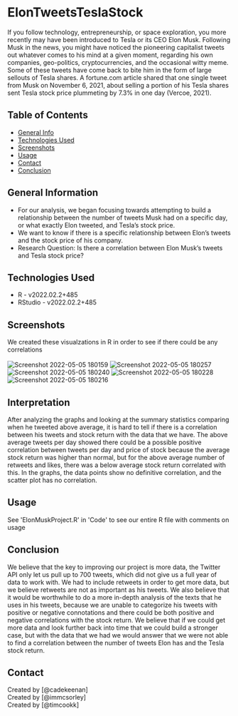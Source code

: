 # ElonTweetsTeslaStock
If you follow technology, entrepreneurship, or space exploration, you more recently may have been introduced to Tesla or its CEO Elon Musk. Following Musk in the news, you might have noticed the pioneering capitalist tweets out whatever comes to his mind at a given moment, regarding his own companies, geo-politics, cryptocurrencies, and the occasional witty meme. Some of these tweets have come back to bite him in the form of large sellouts of Tesla shares. A fortune.com article shared that one single tweet from Musk on November 6, 2021, about selling a portion of his Tesla shares sent Tesla stock price plummeting by 7.3% in one day (Vercoe, 2021). 

## Table of Contents
* [General Info](#general-information)
* [Technologies Used](#technologies-used)
* [Screenshots](#screenshots)
* [Usage](#usage)
* [Contact](#contact)
* [Conclusion](#Conclusion)
<!-- * [License](#license) -->


## General Information
- For our analysis, we began focusing towards attempting to build a relationship between the number of tweets Musk had on a specific day, or what exactly Elon tweeted, and Tesla’s stock price. 
- We want to know if there is a specific relationship between Elon’s tweets and the stock price of his company.
- Research Question: Is there a correlation between Elon Musk’s tweets and Tesla stock price? 

## Technologies Used
- R - v2022.02.2+485
- RStudio - v2022.02.2+485

## Screenshots
We created these visualzations in R in order to see if there could be any correlations <br/>
<br/>
![Screenshot 2022-05-05 180159](https://user-images.githubusercontent.com/90923213/167041005-55d82575-7868-4768-89b6-fed7b977b327.png)
![Screenshot 2022-05-05 180257](https://user-images.githubusercontent.com/90923213/167041006-7363458b-69f5-4674-950d-98f19c3703bb.png)
![Screenshot 2022-05-05 180240](https://user-images.githubusercontent.com/90923213/167041008-da385c8d-16e1-4271-b6bc-0de18c93bb4b.png)
![Screenshot 2022-05-05 180228](https://user-images.githubusercontent.com/90923213/167041009-eeafd5bd-2787-473f-b806-edaac6d7016a.png)
![Screenshot 2022-05-05 180216](https://user-images.githubusercontent.com/90923213/167041010-2824beac-2e93-49a8-b267-975af0fab4f9.png)


<!-- If you have screenshots you'd like to share, include them here. -->

## Interpretation
After analyzing the graphs and looking at the summary statistics comparing when he tweeted above average, it is hard to tell if there is a correlation between his tweets and stock return with the data that we have. The above average tweets per day showed there could be a possible positive correlation between tweets per day and price of stock because the average stock return was higher than normal, but for the above average number of retweets and likes, there was a below average stock return correlated with this. In the graphs, the data points show no definitive correlation, and the scatter plot has no correlation.  
## Usage
See 'ElonMuskProject.R' in 'Code' to see our entire R file with comments on usage 

## Conclusion  
We believe that the key to improving our project is more data, the Twitter API only let us pull up to 700 tweets, which did not give us a full year of data to work with. We had to include retweets in order to get more data, but we believe retweets are not as important as his tweets. We also believe that it would be worthwhile to do a more in-depth analysis of the texts that he uses in his tweets, because we are unable to categorize his tweets with positive or negative connotations and there could be both positive and negative correlations with the stock return. We believe that if we could get more data and look further back into time that we could build a stronger case, but with the data that we had we would answer that we were not able to find a correlation between the number of tweets Elon has and the Tesla stock return.  




## Contact
Created by [@cadekeenan] <br>
Created by [@immcsorley] <br>
Created by [@timcookk] <br>


